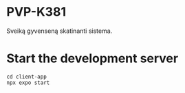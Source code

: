 # PVP-K381
Sveiką gyvenseną skatinanti sistema.

# Start the development server
```
cd client-app
npx expo start

```